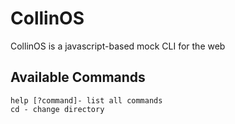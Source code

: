 # CollinOS
CollinOS is a javascript-based mock CLI for the web
## Available Commands
```
help [?command]- list all commands
cd - change directory
```
